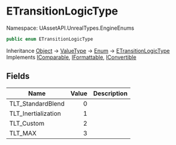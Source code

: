 # ETransitionLogicType

Namespace: UAssetAPI.UnrealTypes.EngineEnums

```csharp
public enum ETransitionLogicType
```

Inheritance [Object](https://docs.microsoft.com/en-us/dotnet/api/system.object) → [ValueType](https://docs.microsoft.com/en-us/dotnet/api/system.valuetype) → [Enum](https://docs.microsoft.com/en-us/dotnet/api/system.enum) → [ETransitionLogicType](./uassetapi.unrealtypes.engineenums.etransitionlogictype.md)<br>
Implements [IComparable](https://docs.microsoft.com/en-us/dotnet/api/system.icomparable), [IFormattable](https://docs.microsoft.com/en-us/dotnet/api/system.iformattable), [IConvertible](https://docs.microsoft.com/en-us/dotnet/api/system.iconvertible)

## Fields

| Name | Value | Description |
| --- | --: | --- |
| TLT_StandardBlend | 0 |  |
| TLT_Inertialization | 1 |  |
| TLT_Custom | 2 |  |
| TLT_MAX | 3 |  |
